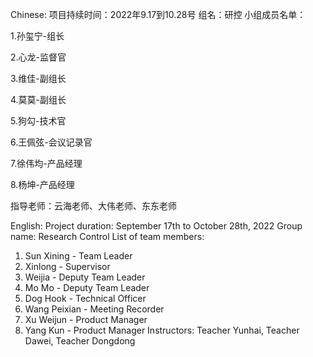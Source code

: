 Chinese:
项目持续时间：2022年9.17到10.28号
组名：研控
小组成员名单：

1.孙玺宁-组长

2.心龙-监督官

3.维佳-副组长

4.莫莫-副组长

5.狗勾-技术官

6.王佩弦-会议记录官

7.徐伟均-产品经理

8.杨坤-产品经理

指导老师：云海老师、大伟老师、东东老师

English:
Project duration: September 17th to October 28th, 2022
Group name: Research Control
List of team members:
1. Sun Xining - Team Leader
2. Xinlong - Supervisor
3. Weijia - Deputy Team Leader
4. Mo Mo - Deputy Team Leader
5. Dog Hook - Technical Officer
6. Wang Peixian - Meeting Recorder
7. Xu Weijun - Product Manager
8. Yang Kun - Product Manager
Instructors: Teacher Yunhai, Teacher Dawei, Teacher Dongdong
